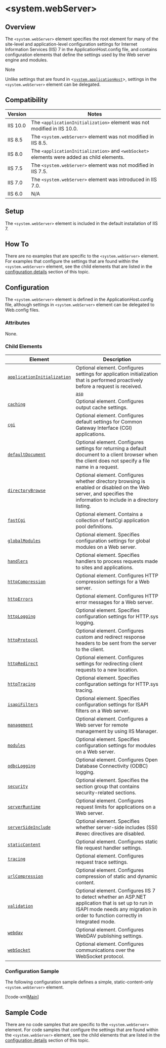  &lt;system.webServer&gt;
====================
<a id="001"></a>
## Overview

The `<system.webServer>` element specifies the root element for many of the site-level and application-level configuration settings for Internet Information Services (IIS) 7 in the ApplicationHost.config file, and contains configuration elements that define the settings used by the Web server engine and modules.

> [!NOTE]
> Unlike settings that are found in &lt;[`system.applicationHost`](system.applicationhost/index.md)&gt;, settings in the `<system.webServer>` element can be delegated.

<a id="002"></a>
## Compatibility

| Version | Notes |
| --- | --- |
| IIS 10.0 | The `<applicationInitialization>` element was not modified in IIS 10.0. |
| IIS 8.5 | The `<system.webServer>` element was not modified in IIS 8.5. |
| IIS 8.0 | The `<applicationInitialization>` and `<webSocket>` elements were added as child elements. |
| IIS 7.5 | The `<system.webServer>` element was not modified in IIS 7.5. |
| IIS 7.0 | The `<system.webServer>` element was introduced in IIS 7.0. |
| IIS 6.0 | N/A |

<a id="003"></a>
## Setup

The `<system.webServer>` element is included in the default installation of IIS 7.

<a id="004"></a>
## How To

There are no examples that are specific to the `<system.webServer>` element. For examples that configure the settings that are found within the `<system.webServer>` element, see the child elements that are listed in the [configuration details](#005) section of this topic.

<a id="005"></a>
## Configuration

The `<system.webServer>` element is defined in the ApplicationHost.config file, although settings in `<system.webServer>` element can be delegated to Web.config files.

### Attributes

None.

### Child Elements

| Element | Description |
| --- | --- |
| [`applicationInitialization`](applicationinitialization/index.md) | Optional element. Configures settings for application initialization that is performed proactively before a request is received. |
|| [`asp`](asp/index.md) | Optional element. Configures settings for Active Server Pages (ASP) applications. |
| [`caching`](caching/index.md) | Optional element. Configures output cache settings. |
| [`cgi`](cgi.md) | Optional element. Configures default settings for Common Gateway Interface (CGI) applications. |
| [`defaultDocument`](defaultdocument/index.md) | Optional element. Configures settings for returning a default document to a client browser when the client does not specify a file name in a request. |
| [`directoryBrowse`](directorybrowse.md) | Optional element. Configures whether directory browsing is enabled or disabled on the Web server, and specifies the information to include in a directory listing. |
| [`fastCgi`](fastcgi/index.md) | Optional element. Contains a collection of fastCgi application pool definitions. |
| [`globalModules`](globalmodules/index.md) | Optional element. Specifies configuration settings for global modules on a Web server. |
| [`handlers`](handlers/index.md) | Optional element. Specifies handlers to process requests made to sites and applications. |
| [`httpCompression`](httpcompression/index.md) | Optional element. Configures HTTP compression settings for a Web server. |
| [`httpErrors`](httperrors/index.md) | Optional element. Configures HTTP error messages for a Web server. |
| [`httpLogging`](httplogging.md) | Optional element. Specifies configuration settings for HTTP.sys logging. |
| [`httpProtocol`](httpprotocol/index.md) | Optional element. Configures custom and redirect response headers to be sent from the server to the client. |
| [`httpRedirect`](httpredirect/index.md) | Optional element. Configures settings for redirecting client requests to a new location. |
| [`httpTracing`](httptracing/index.md) | Optional element. Specifies configuration settings for HTTP.sys tracing. |
| [`isapiFilters`](isapifilters/index.md) | Optional element. Specifies configuration settings for ISAPI filters on a Web server. |
| [`management`](management/index.md) | Optional element. Configures a Web server for remote management by using IIS Manager. |
| [`modules`](modules/index.md) | Optional element. Specifies configuration settings for modules on a Web server. |
| [`odbcLogging`](odbclogging.md) | Optional element. Configures Open Database Connectivity (ODBC) logging. |
| [`security`](security/index.md) | Optional element. Specifies the section group that contains security-related sections. |
| [`serverRuntime`](serverruntime.md) | Optional element. Configures request limits for applications on a Web server. |
| [`serverSideInclude`](serversideinclude.md) | Optional element. Specifies whether server-side includes (SSI) #exec directives are disabled. |
| [`staticContent`](staticcontent/index.md) | Optional element. Configures static file request handler settings. |
| [`tracing`](tracing/index.md) | Optional element. Configures request trace settings. |
| [`urlCompression`](urlcompression.md) | Optional element. Configures compression of static and dynamic content. |
| [`validation`](validation.md) | Optional element. Configures IIS 7 to detect whether an ASP.NET application that is set up to run in ISAPI mode needs any migration in order to function correctly in Integrated mode. |
| [`webdav`](webdav/index.md) | Optional element. Configures WebDAV publishing settings. |
| [`webSocket`](websocket.md) | Optional element. Configures communications over the WebSocket protocol. |

### Configuration Sample

The following configuration sample defines a simple, static-content-only `<system.webServer>` element.

[!code-xml[Main](index/samples/sample1.xml)]

<a id="006"></a>
## Sample Code

There are no code samples that are specific to the `<system.webServer>` element. For code samples that configure the settings that are found within the `<system.webServer>` element, see the child elements that are listed in the [configuration details](#005) section of this topic.